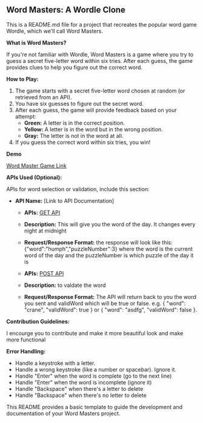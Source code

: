 ## Word Masters: A Wordle Clone

This is a README.md file for a project that recreates the popular word game Wordle, which we'll call Word Masters.

**What is Word Masters?**

If you're not familiar with Wordle, Word Masters is a game where you try to guess a secret five-letter word within six tries. After each guess, the game provides clues to help you figure out the correct word.

**How to Play:**

1. The game starts with a secret five-letter word chosen at random (or retrieved from an API).
2. You have six guesses to figure out the secret word.
3. After each guess, the game will provide feedback based on your attempt:
    * **Green:** A letter is in the correct position.
    * **Yellow:** A letter is in the word but in the wrong position.
    * **Gray:** The letter is not in the word at all.
4. If you guess the correct word within six tries, you win!

**Demo**

[Word Master Game Link](https://omarzen.github.io/WordMaster/)

**APIs Used (Optional):**

APIs for word selection or validation, include this section:

* **API Name:** [Link to API Documentation]
    * **APIs:** [GET API](https://words.dev-apis.com/word-of-the-day) 
    * **Description:** This will give you the word of the day. It changes every night at midnight
    * **Request/Response Format:** the response will look like this: {"word":"humph","puzzleNumber":3} where the word is the current word of the day and the puzzleNumber is which puzzle of the day it is
 
    * **APIs:** [POST API]([https://words.dev-apis.com/word-of-the-day](https://words.dev-apis.com/validate-word))
    * **Description:** to valdate the word
    * **Request/Response Format:** The API will return back to you the word you sent and validWord which will be true or false. e.g. { "word": "crane", "validWord": true } or { "word": "asdfg", "validWord": false }.

**Contribution Guidelines:**

I encourge you to contribute and make it more beautiful look and make more functional

**Error Handling:**

* Handle a keystroke with a letter.
* Handle a wrong keystroke (like a number or spacebar). Ignore it.
* Handle "Enter" when the word is complete (go to the next line)
* Handle "Enter" when the word is incomplete (ignore it)
* Handle "Backspace" when there's a letter to delete
* Handle "Backspace" when there's no letter to delete

This README provides a basic template to guide the development and documentation of your Word Masters project.
